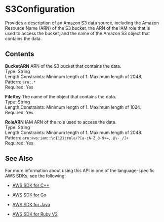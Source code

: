 # S3Configuration<a name="API_S3Configuration"></a>

Provides a description of an Amazon S3 data source, including the Amazon Resource Name \(ARN\) of the S3 bucket, the ARN of the IAM role that is used to access the bucket, and the name of the Amazon S3 object that contains the data\.

## Contents<a name="API_S3Configuration_Contents"></a>

 **BucketARN**   <a name="analytics-Type-S3Configuration-BucketARN"></a>
ARN of the S3 bucket that contains the data\.  
Type: String  
Length Constraints: Minimum length of 1\. Maximum length of 2048\.  
Pattern: `arn:.*`   
Required: Yes

 **FileKey**   <a name="analytics-Type-S3Configuration-FileKey"></a>
The name of the object that contains the data\.  
Type: String  
Length Constraints: Minimum length of 1\. Maximum length of 1024\.  
Required: Yes

 **RoleARN**   <a name="analytics-Type-S3Configuration-RoleARN"></a>
IAM ARN of the role used to access the data\.  
Type: String  
Length Constraints: Minimum length of 1\. Maximum length of 2048\.  
Pattern: `arn:aws:iam::\d{12}:role/?[a-zA-Z_0-9+=,.@\-_/]+`   
Required: Yes

## See Also<a name="API_S3Configuration_SeeAlso"></a>

For more information about using this API in one of the language\-specific AWS SDKs, see the following:

+  [AWS SDK for C\+\+](http://docs.aws.amazon.com/goto/SdkForCpp/kinesisanalytics-2015-08-14/S3Configuration) 

+  [AWS SDK for Go](http://docs.aws.amazon.com/goto/SdkForGoV1/kinesisanalytics-2015-08-14/S3Configuration) 

+  [AWS SDK for Java](http://docs.aws.amazon.com/goto/SdkForJava/kinesisanalytics-2015-08-14/S3Configuration) 

+  [AWS SDK for Ruby V2](http://docs.aws.amazon.com/goto/SdkForRubyV2/kinesisanalytics-2015-08-14/S3Configuration) 